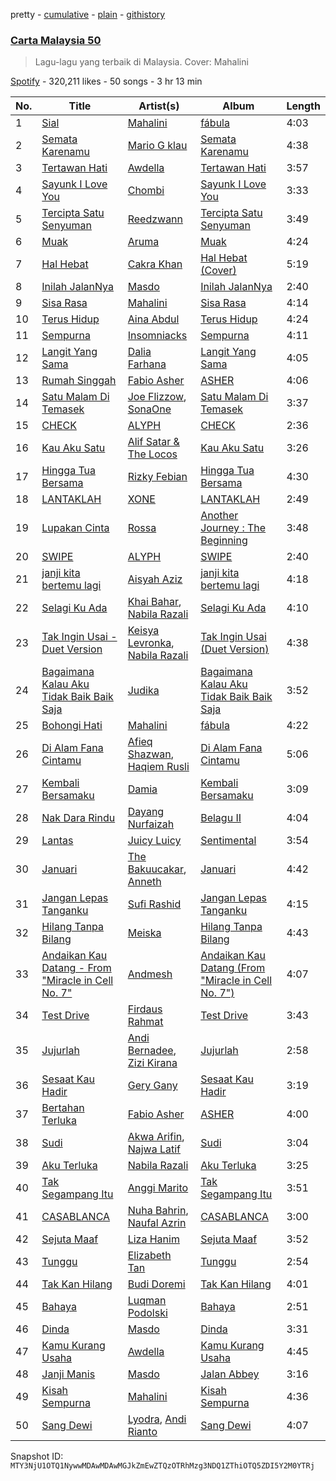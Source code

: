 pretty - [cumulative](/playlists/cumulative/37i9dQZF1DXb1RLKxkHZ77.md) - [plain](/playlists/plain/37i9dQZF1DXb1RLKxkHZ77) - [githistory](https://github.githistory.xyz/mackorone/spotify-playlist-archive/blob/main/playlists/plain/37i9dQZF1DXb1RLKxkHZ77)

### [Carta Malaysia 50](https://open.spotify.com/playlist/37i9dQZF1DXb1RLKxkHZ77)

> Lagu\-lagu yang terbaik di Malaysia\. Cover: Mahalini

[Spotify](https://open.spotify.com/user/spotify) - 320,211 likes - 50 songs - 3 hr 13 min

| No. | Title | Artist(s) | Album | Length |
|---|---|---|---|---|
| 1 | [Sial](https://open.spotify.com/track/6dXiWwFrcGieqnoLYzPNp5) | [Mahalini](https://open.spotify.com/artist/3wOsYKZM0zcKNasi3I7fP4) | [fábula](https://open.spotify.com/album/6iBh7T1cUR8MPrtly5xugU) | 4:03 |
| 2 | [Semata Karenamu](https://open.spotify.com/track/4z6FksNI6MLCDTHrNJXhO0) | [Mario G klau](https://open.spotify.com/artist/17d3zotBDOZtuWnZPxTf8v) | [Semata Karenamu](https://open.spotify.com/album/7Cc4mRgFWAomMajhwO0xr6) | 4:38 |
| 3 | [Tertawan Hati](https://open.spotify.com/track/3i0h88q1HBtbdIg2bPxs54) | [Awdella](https://open.spotify.com/artist/2A7XpBQ8X227lVi5BphdPw) | [Tertawan Hati](https://open.spotify.com/album/3Je4P8ARv9FvEIcOJJXIKl) | 3:57 |
| 4 | [Sayunk I Love You](https://open.spotify.com/track/5Fb2E9eZ6I3S8h4Vh4NvSO) | [Chombi](https://open.spotify.com/artist/3R2BImdmQcwDaRX3E8lDsN) | [Sayunk I Love You](https://open.spotify.com/album/16h6YbiB8SbLwbs24nAMh1) | 3:33 |
| 5 | [Tercipta Satu Senyuman](https://open.spotify.com/track/2TNBK6MRJ8MZH0XykFG5K6) | [Reedzwann](https://open.spotify.com/artist/4w9Ukwue8Yj5zmMGPd1jok) | [Tercipta Satu Senyuman](https://open.spotify.com/album/5JL6GQ1mFUUIzXTEBCnAkV) | 3:49 |
| 6 | [Muak](https://open.spotify.com/track/3N2WeXxSjngB1DSi8vrI8C) | [Aruma](https://open.spotify.com/artist/7G0kstl7VjhDSgFYOBaUS1) | [Muak](https://open.spotify.com/album/4Zt66ubcxeKkfB3MvTYvCq) | 4:24 |
| 7 | [Hal Hebat](https://open.spotify.com/track/7JL2BYNeSbvaom6vk1ktij) | [Cakra Khan](https://open.spotify.com/artist/6pZzHAdfBLIEkQVRUhB8ps) | [Hal Hebat \(Cover\)](https://open.spotify.com/album/3uokqKRBBG16lrgwUNVIO0) | 5:19 |
| 8 | [Inilah JalanNya](https://open.spotify.com/track/6u2B9FZFAEFKEQhSWhKg4z) | [Masdo](https://open.spotify.com/artist/2r1WoyhX1FSc7AmcF8rkoO) | [Inilah JalanNya](https://open.spotify.com/album/3ddYz2fYJB0jUPsyICvKYH) | 2:40 |
| 9 | [Sisa Rasa](https://open.spotify.com/track/6pmo9ha8iOPZc5lxPU9o8w) | [Mahalini](https://open.spotify.com/artist/3wOsYKZM0zcKNasi3I7fP4) | [Sisa Rasa](https://open.spotify.com/album/1HWELX1pBJxEArEKKoepuJ) | 4:14 |
| 10 | [Terus Hidup](https://open.spotify.com/track/3sUY5xI83n8KX0rjpfxoQu) | [Aina Abdul](https://open.spotify.com/artist/48FNCGA8dKjcsfTO3TMcAV) | [Terus Hidup](https://open.spotify.com/album/4BDfVnGe4BlQxXQcf9RcqA) | 4:24 |
| 11 | [Sempurna](https://open.spotify.com/track/67C6LHREqmytK923Ak6R0I) | [Insomniacks](https://open.spotify.com/artist/3uSnvyMAFJTm7XkZJFo0xP) | [Sempurna](https://open.spotify.com/album/4sigvBSInHo1GXR6UUYTVm) | 4:11 |
| 12 | [Langit Yang Sama](https://open.spotify.com/track/2CJvBRL5ZevYir3mbFdcm6) | [Dalia Farhana](https://open.spotify.com/artist/5yfr8xJi6ZAFs50aNSddtg) | [Langit Yang Sama](https://open.spotify.com/album/6K1IgEqIElbpdvorDrwEkZ) | 4:05 |
| 13 | [Rumah Singgah](https://open.spotify.com/track/6raMBnVBIvvUngMLyDdzyP) | [Fabio Asher](https://open.spotify.com/artist/6FTLayBxjkQeanFdUusk1I) | [ASHER](https://open.spotify.com/album/4km2qQIoGCCevm1Qf51OcE) | 4:06 |
| 14 | [Satu Malam Di Temasek](https://open.spotify.com/track/5nsfVwWz1M1sug2ILCVygq) | [Joe Flizzow](https://open.spotify.com/artist/28JPqJh7jsUuxus33Kfwe7), [SonaOne](https://open.spotify.com/artist/7qM9nMv6HFHFUpiN034R3z) | [Satu Malam Di Temasek](https://open.spotify.com/album/6oMP9SqrAAZqr5QR2gVvWl) | 3:37 |
| 15 | [CHECK](https://open.spotify.com/track/2e7kJy1vLWXqKQmOUnALLU) | [ALYPH](https://open.spotify.com/artist/3qeuv2ijwaAcbX3KVMJfuj) | [CHECK](https://open.spotify.com/album/4wBVctRA2xhUIMjGLukuG1) | 2:36 |
| 16 | [Kau Aku Satu](https://open.spotify.com/track/58AeuoM5QMceFia2GS56zd) | [Alif Satar & The Locos](https://open.spotify.com/artist/3QJLrhJdfnlCvNg7fcJWNP) | [Kau Aku Satu](https://open.spotify.com/album/4XnnqrZzMc6bxKL1nmMV1V) | 3:26 |
| 17 | [Hingga Tua Bersama](https://open.spotify.com/track/5b0NpyYAwW2dUGL08ir7Bg) | [Rizky Febian](https://open.spotify.com/artist/28DdkLhrzQNizZ0ExQpyku) | [Hingga Tua Bersama](https://open.spotify.com/album/0pLC2EIZV2q4Ds7L7qbZaR) | 4:30 |
| 18 | [LANTAKLAH](https://open.spotify.com/track/4FHqdFddhbFpxUgvw5HVu0) | [XONE](https://open.spotify.com/artist/2lyspCmelAZ80xwyCp1uWo) | [LANTAKLAH](https://open.spotify.com/album/5szwqJQ5sQMBVaWa2vPWfM) | 2:49 |
| 19 | [Lupakan Cinta](https://open.spotify.com/track/4QhfKUW0Qn1W4nCfnjptw7) | [Rossa](https://open.spotify.com/artist/0ygQsC5td2maGmglpzd7tp) | [Another Journey : The Beginning](https://open.spotify.com/album/03623GeJY8TZR7v0KoMQs0) | 3:48 |
| 20 | [SWIPE](https://open.spotify.com/track/1FNfR4kZyozQ1unC5rQGC6) | [ALYPH](https://open.spotify.com/artist/3qeuv2ijwaAcbX3KVMJfuj) | [SWIPE](https://open.spotify.com/album/5mtgm2XTGhtLxxHcYC6XU0) | 2:40 |
| 21 | [janji kita bertemu lagi](https://open.spotify.com/track/5JO9dDda0tqXhPOhA6y4VL) | [Aisyah Aziz](https://open.spotify.com/artist/4DBXSxqzYS9jcuOpkn0Mh4) | [janji kita bertemu lagi](https://open.spotify.com/album/24GLmkNtjkUQaEUFQsjoDB) | 4:18 |
| 22 | [Selagi Ku Ada](https://open.spotify.com/track/4kX5RbJXuWYnNk5Nk1LSMv) | [Khai Bahar](https://open.spotify.com/artist/3jNp263VZXVLzuznuLgghq), [Nabila Razali](https://open.spotify.com/artist/2yWleHZF4HaaNjmiU8snKO) | [Selagi Ku Ada](https://open.spotify.com/album/6gJfFD4B9RRPUtyeCzFKcv) | 4:10 |
| 23 | [Tak Ingin Usai \- Duet Version](https://open.spotify.com/track/0qPiK7vHmTMAckxIgKETN9) | [Keisya Levronka](https://open.spotify.com/artist/4EiSzlOeMnJcp2U8ayCQ3a), [Nabila Razali](https://open.spotify.com/artist/2yWleHZF4HaaNjmiU8snKO) | [Tak Ingin Usai \(Duet Version\)](https://open.spotify.com/album/16K8rQ5maxmxeJb5L3uuo4) | 4:38 |
| 24 | [Bagaimana Kalau Aku Tidak Baik Baik Saja](https://open.spotify.com/track/7As3vd7OvJwyGUsZfNtHce) | [Judika](https://open.spotify.com/artist/5fS7aONqrIhiw6YzgKVOsd) | [Bagaimana Kalau Aku Tidak Baik Baik Saja](https://open.spotify.com/album/2EAkuKnERWRUnGBw1OTDZo) | 3:52 |
| 25 | [Bohongi Hati](https://open.spotify.com/track/0zYSfIjxemTi6jvUxGrDHl) | [Mahalini](https://open.spotify.com/artist/3wOsYKZM0zcKNasi3I7fP4) | [fábula](https://open.spotify.com/album/6iBh7T1cUR8MPrtly5xugU) | 4:22 |
| 26 | [Di Alam Fana Cintamu](https://open.spotify.com/track/5WPTrrhMfB3U5B2N6rMMUR) | [Afieq Shazwan](https://open.spotify.com/artist/29LWzRDuZ4ABF8fA3flIz8), [Haqiem Rusli](https://open.spotify.com/artist/0J1gUosYaFbrSG6FkbE4c7) | [Di Alam Fana Cintamu](https://open.spotify.com/album/5Md6fqUN8QQ0sMDMrilSUi) | 5:06 |
| 27 | [Kembali Bersamaku](https://open.spotify.com/track/3Xf73flpNqlcJGBwgflzle) | [Damia](https://open.spotify.com/artist/3Lvh8uQIPZjn7HojYCdHEE) | [Kembali Bersamaku](https://open.spotify.com/album/6zdJbgbWPwBKd4y5JrxaQQ) | 3:09 |
| 28 | [Nak Dara Rindu](https://open.spotify.com/track/6W5zgdGi4NFnbyslbrmy6L) | [Dayang Nurfaizah](https://open.spotify.com/artist/1E5aZPein8p4Jf9zkPpBsV) | [Belagu II](https://open.spotify.com/album/56IDVtAk3NJ4FM8ScK1kEk) | 4:04 |
| 29 | [Lantas](https://open.spotify.com/track/1ZPVEo8RfmrEz8YAD5n6rW) | [Juicy Luicy](https://open.spotify.com/artist/3tMTXQyRrPmMyHv5SoC0TV) | [Sentimental](https://open.spotify.com/album/17vUW6koeUkV58uYfkK6G3) | 3:54 |
| 30 | [Januari](https://open.spotify.com/track/2STWrmj6fWevrLzubKCWoS) | [The Bakuucakar](https://open.spotify.com/artist/3yJ1arup3yyqX2GbCs3PUs), [Anneth](https://open.spotify.com/artist/2UHBgxDvOBaIY7hQ8CEAmW) | [Januari](https://open.spotify.com/album/3EOiB4qF1bb5QVms99Szpc) | 4:42 |
| 31 | [Jangan Lepas Tanganku](https://open.spotify.com/track/0SQtAYM5mBBaEKGDHi2mdM) | [Sufi Rashid](https://open.spotify.com/artist/5PWVTaSK4hMtsF15AwAcKQ) | [Jangan Lepas Tanganku](https://open.spotify.com/album/3kGKqwSIBZRo4VelfWTWlb) | 4:15 |
| 32 | [Hilang Tanpa Bilang](https://open.spotify.com/track/6YYjgWRjj703COAyUNkHGE) | [Meiska](https://open.spotify.com/artist/1ZT1OfVAO3kpOEHVejBxV8) | [Hilang Tanpa Bilang](https://open.spotify.com/album/1ZYPWfFxtR0d4hWK01TfL6) | 4:43 |
| 33 | [Andaikan Kau Datang \- From "Miracle in Cell No\. 7"](https://open.spotify.com/track/7mZxM64cMYQdx2vopaGrDf) | [Andmesh](https://open.spotify.com/artist/6IDsZZ4IHgs9VblBgQQSmt) | [Andaikan Kau Datang \(From "Miracle in Cell No\. 7"\)](https://open.spotify.com/album/3iA7DH0b2IUs9tqGSOh3uP) | 4:07 |
| 34 | [Test Drive](https://open.spotify.com/track/6eqRalEQh4aR9KaKCnxSZu) | [Firdaus Rahmat](https://open.spotify.com/artist/1DuEl1a7U6Um8hYvNW1OiY) | [Test Drive](https://open.spotify.com/album/7KeMDStkuEMZfLyEiHJRxS) | 3:43 |
| 35 | [Jujurlah](https://open.spotify.com/track/7lIeRxGVub1d6DV17yZGXB) | [Andi Bernadee](https://open.spotify.com/artist/3NNC2X9tLFyL0nHfJuWKJ9), [Zizi Kirana](https://open.spotify.com/artist/3HgrsNDURBPYS1KlN7LgnE) | [Jujurlah](https://open.spotify.com/album/4wRn6GpKhGNAQ9FABQ4TdO) | 2:58 |
| 36 | [Sesaat Kau Hadir](https://open.spotify.com/track/72MEldEAmz3WMJ2MkII3kP) | [Gery Gany](https://open.spotify.com/artist/4zw9fpiPphR8PBEiMLVT2e) | [Sesaat Kau Hadir](https://open.spotify.com/album/1VTso84D0KtvRuzyNoO57g) | 3:19 |
| 37 | [Bertahan Terluka](https://open.spotify.com/track/62sancAaHEMwPxBuatzaay) | [Fabio Asher](https://open.spotify.com/artist/6FTLayBxjkQeanFdUusk1I) | [ASHER](https://open.spotify.com/album/4km2qQIoGCCevm1Qf51OcE) | 4:00 |
| 38 | [Sudi](https://open.spotify.com/track/13j1GXauy306qxQmmBPRQm) | [Akwa Arifin](https://open.spotify.com/artist/07brHDNIrWQZPcOrepCicM), [Najwa Latif](https://open.spotify.com/artist/5uuA00QFo3PFnc16RVZwwt) | [Sudi](https://open.spotify.com/album/35FywzkPW8jYWX4naV5Xgv) | 3:04 |
| 39 | [Aku Terluka](https://open.spotify.com/track/4tOl0MdcOT9J1IAQ1MdnGh) | [Nabila Razali](https://open.spotify.com/artist/2yWleHZF4HaaNjmiU8snKO) | [Aku Terluka](https://open.spotify.com/album/2JPX9QMY45CetMKK8xk3TH) | 3:25 |
| 40 | [Tak Segampang Itu](https://open.spotify.com/track/26cvTWJq2E1QqN4jyH2OTU) | [Anggi Marito](https://open.spotify.com/artist/1JvbNeV9zG9Sew1JyaWsyx) | [Tak Segampang Itu](https://open.spotify.com/album/6gO5mDyNTqiIqHItRil4OG) | 3:51 |
| 41 | [CASABLANCA](https://open.spotify.com/track/7gvhpn0qGA0r3GDqrPnmhD) | [Nuha Bahrin](https://open.spotify.com/artist/23t2TA28fx4549a1P0Nl65), [Naufal Azrin](https://open.spotify.com/artist/2VN6ToUICX0UvbJtUVa5Ij) | [CASABLANCA](https://open.spotify.com/album/79q2SC1pSKJ5feP5NfKGaU) | 3:00 |
| 42 | [Sejuta Maaf](https://open.spotify.com/track/2dNl9852kqrSurEtz1WsyQ) | [Liza Hanim](https://open.spotify.com/artist/0TQk8sb9bPIMKGbvbkB51O) | [Sejuta Maaf](https://open.spotify.com/album/4Ku3zmF2wR54POfcnj36ty) | 3:52 |
| 43 | [Tunggu](https://open.spotify.com/track/7KHeoaLSpzMC0nHm1NFoI5) | [Elizabeth Tan](https://open.spotify.com/artist/17bFKNQu8Ov9bwgUzMygRH) | [Tunggu](https://open.spotify.com/album/67L1sbtLvcyQ1zhqfDF3OC) | 2:54 |
| 44 | [Tak Kan Hilang](https://open.spotify.com/track/1USA6DXJ1qsucoKnDu4vnu) | [Budi Doremi](https://open.spotify.com/artist/6Ifk2cbxyVzT41jLexYCas) | [Tak Kan Hilang](https://open.spotify.com/album/6JmBf13wUd3kJEdoXgbZy5) | 4:01 |
| 45 | [Bahaya](https://open.spotify.com/track/49hyS2kEeKRDn6lzCrxfSN) | [Luqman Podolski](https://open.spotify.com/artist/3OhGgq6XTlkr8Q99UA12Mh) | [Bahaya](https://open.spotify.com/album/3pdaHjRzgiofmm9i5hjr5h) | 2:51 |
| 46 | [Dinda](https://open.spotify.com/track/49aLn6dhgqf1XOjxQGG15w) | [Masdo](https://open.spotify.com/artist/2r1WoyhX1FSc7AmcF8rkoO) | [Dinda](https://open.spotify.com/album/5uAiw6BRqGyyJ3jFsrvRY0) | 3:31 |
| 47 | [Kamu Kurang Usaha](https://open.spotify.com/track/2SmryvmzCMHQ4fjAf1mzmA) | [Awdella](https://open.spotify.com/artist/2A7XpBQ8X227lVi5BphdPw) | [Kamu Kurang Usaha](https://open.spotify.com/album/5eCGhOfeKF3PGDutfImNQd) | 4:45 |
| 48 | [Janji Manis](https://open.spotify.com/track/31ECplyzYRmbQihescMh6N) | [Masdo](https://open.spotify.com/artist/2r1WoyhX1FSc7AmcF8rkoO) | [Jalan Abbey](https://open.spotify.com/album/3eMXmUpVMwBaVm6hEmr6Ns) | 3:16 |
| 49 | [Kisah Sempurna](https://open.spotify.com/track/6gB7kLGZNkf5tkvWkzSGKR) | [Mahalini](https://open.spotify.com/artist/3wOsYKZM0zcKNasi3I7fP4) | [Kisah Sempurna](https://open.spotify.com/album/39fz0raJs02USfEzd71c8b) | 4:36 |
| 50 | [Sang Dewi](https://open.spotify.com/track/5fDCy4Hse30ZsjaTUGKVh5) | [Lyodra](https://open.spotify.com/artist/6Sv2jkzH9sWQjwghW5ArMG), [Andi Rianto](https://open.spotify.com/artist/4yRVdMqPrguKBFwZYpmke0) | [Sang Dewi](https://open.spotify.com/album/5JO7f6aqA0Tw1vfZuwLr0I) | 4:07 |

Snapshot ID: `MTY3NjU1OTQ1NywwMDAwMDAwMGJkZmEwZTQzOTRhMzg3NDQ1ZThiOTQ5ZDI5Y2M0YTRj`

